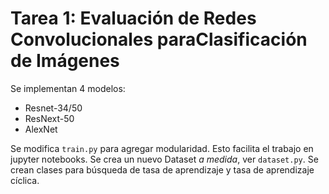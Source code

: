 # Tarea 1: Evaluación de Redes Convolucionales paraClasificación de Imágenes


Se implementan 4 modelos:

- Resnet-34/50
- ResNext-50
- AlexNet


Se modifica `train.py` para agregar modularidad. Esto facilita el trabajo en jupyter notebooks.
Se crea un nuevo Dataset *a medida*, ver `dataset.py`.
Se crean clases para búsqueda de tasa de aprendizaje y tasa de aprendizaje cíclica.

